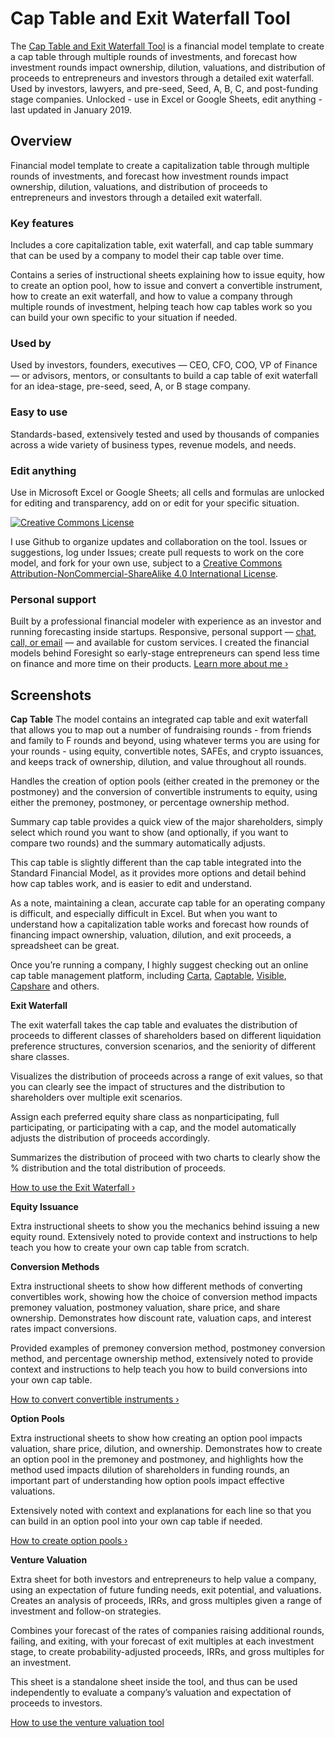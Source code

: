 # Cap Table and Exit Waterfall Tool

The [Cap Table and Exit Waterfall Tool](https://foresight.is/cap-table) is a financial model template to create a cap table through multiple rounds of investments, and forecast how investment rounds impact ownership, dilution, valuations, and distribution of proceeds to entrepreneurs and investors through a detailed exit waterfall. Used by investors, lawyers, and pre-seed, Seed, A, B, C, and post-funding stage companies. Unlocked - use in Excel or Google Sheets, edit anything - last updated in January 2019.

## Overview
Financial model template to create a capitalization table through multiple rounds of investments, and forecast how investment rounds impact ownership, dilution, valuations, and distribution of proceeds to entrepreneurs and investors through a detailed exit waterfall.

### Key features
Includes a core capitalization table, exit waterfall, and cap table summary that can be used by a company to model their cap table over time.

Contains a series of instructional sheets explaining how to issue equity, how to create an option pool, how to issue and convert a convertible instrument, how to create an exit waterfall, and how to value a company through multiple rounds of investment, helping teach how cap tables work so you can build your own specific to your situation if needed.

### Used by
Used by investors, founders, executives — CEO, CFO, COO, VP of Finance — or advisors, mentors, or consultants to build a cap table of exit waterfall for an idea-stage, pre-seed, seed, A, or B stage company.

### Easy to use
Standards-based, extensively tested and used by thousands of companies across a wide variety of business types, revenue models, and needs.

### Edit anything
Use in Microsoft Excel or Google Sheets; all cells and formulas are unlocked for editing and transparency, add on or edit for your specific situation.

<a rel="license" href="http://creativecommons.org/licenses/by-nc-sa/4.0/"><img alt="Creative Commons License" style="border-width:0" src="https://i.creativecommons.org/l/by-nc-sa/4.0/88x31.png" /></a><br />

I use Github to organize updates and collaboration on the tool. Issues or suggestions, log under Issues; create pull requests to work on the core model, and fork for your own use, subject to a <a rel="license" href="http://creativecommons.org/licenses/by-nc-sa/4.0/">Creative Commons Attribution-NonCommercial-ShareAlike 4.0 International License</a>. 

### Personal support
Built by a professional financial modeler with experience as an investor and running forecasting inside startups. Responsive, personal support — [chat, call, or email](https://foresight.is/learn/contact) — and available for custom services. I created the financial models behind Foresight so early-stage entrepreneurs can spend less time on finance and more time on their products. [Learn more about me &rsaquo;](https://foresight.is/purpose)

## Screenshots

**Cap Table** The model contains an integrated cap table and exit waterfall that allows you to map out a number of fundraising rounds - from friends and family to F rounds and beyond, using whatever terms you are using for your rounds - using equity, convertible notes, SAFEs, and crypto issuances, and keeps track of ownership, dilution, and value throughout all rounds.

Handles the creation of option pools (either created in the premoney or the postmoney) and the conversion of convertible instruments to equity, using either the premoney, postmoney, or percentage ownership method.

Summary cap table provides a quick view of the major shareholders, simply select which round you want to show (and optionally, if you want to compare two rounds) and the summary automatically adjusts.

This cap table is slightly different than the cap table integrated into the Standard Financial Model, as it provides more options and detail behind how cap tables work, and is easier to edit and understand.

As a note, maintaining a clean, accurate cap table for an operating company is difficult, and especially difficult in Excel. But when you want to understand how a capitalization table works and forecast how rounds of financing impact ownership, valuation, dilution, and exit proceeds, a spreadsheet can be great.

Once you’re running a company, I highly suggest checking out an online cap table management platform, including [Carta](https://carta.com/), [Captable](https://captable.io/), [Visible](https://visible.vc), [Capshare](https://www.capshare.com/) and others.

**Exit Waterfall**

The exit waterfall takes the cap table and evaluates the distribution of proceeds to different classes of shareholders based on different liquidation preference structures, conversion scenarios, and the seniority of different share classes.

Visualizes the distribution of proceeds across a range of exit values, so that you can clearly see the impact of structures and the distribution to shareholders over multiple exit scenarios.

Assign each preferred equity share class as nonparticipating, full participating, or participating with a cap, and the model automatically adjusts the distribution of proceeds accordingly.

Summarizes the distribution of proceed with two charts to clearly show the % distribution and the total distribution of proceeds.

[How to use the Exit Waterfall ›](https://foresight.is/learn/cap-table-waterfall)

**Equity Issuance**

Extra instructional sheets to show you the mechanics behind issuing a new equity round. Extensively noted to provide context and instructions to help teach you how to create your own cap table from scratch.

**Conversion Methods**

Extra instructional sheets to show how different methods of converting convertibles work, showing how the choice of conversion method impacts premoney valuation, postmoney valuation, share price, and share ownership. Demonstrates how discount rate, valuation caps, and interest rates impact conversions.

Provided examples of premoney conversion method, postmoney conversion method, and percentage ownership method, extensively noted to provide context and instructions to help teach you how to build conversions into your own cap table.

[How to convert convertible instruments ›](https://foresight.is/learn/cap-table-conversion)

**Option Pools**

Extra instructional sheets to show how creating an option pool impacts valuation, share price, dilution, and ownership. Demonstrates how to create an option pool in the premoney and postmoney, and highlights how the method used impacts dilution of shareholders in funding rounds, an important part of understanding how option pools impact effective valuations.

Extensively noted with context and explanations for each line so that you can build in an option pool into your own cap table if needed.

[How to create option pools ›](https://foresight.is/learn/cap-table-option-pool)

**Venture Valuation**

Extra sheet for both investors and entrepreneurs to help value a company, using an expectation of future funding needs, exit potential, and valuations. Creates an analysis of proceeds, IRRs, and gross multiples given a range of investment and follow-on strategies.

Combines your forecast of the rates of companies raising additional rounds, failing, and exiting, with your forecast of exit multiples at each investment stage, to create probability-adjusted proceeds, IRRs, and gross multiples for an investment.

This sheet is a standalone sheet inside the tool, and thus can be used independently to evaluate a company’s valuation and expectation of proceeds to investors.

[How to use the venture valuation tool](https://foresight.is/learn/venture-valuation)
